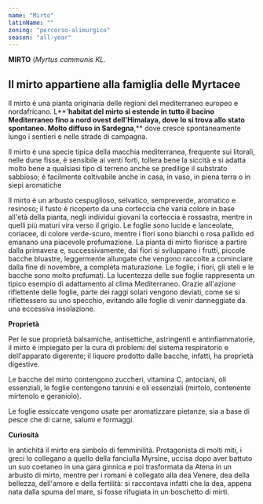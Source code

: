 ```yaml
---
name: "Mirto"
latinName: ""
zoning: "percorso-alimurgico"
season: "all-year"
---
```


**MIRTO** (*Myrtus communis KL.*

## Il mirto appartiene alla famiglia delle Myrtacee

Il mirto è una pianta originaria delle regioni del mediterraneo europeo
e nordafricano. L**\'**habitat del mirto si estende in
tutto il bacino Mediterraneo fino a nord ovest dell\'Himalaya, dove lo
si trova allo stato spontaneo. Molto diffuso in Sardegna**,**
dove cresce spontaneamente lungo i sentieri e nelle strade di
campagna.

Il mirto è una specie tipica della macchia mediterranea, frequente sui
litorali, nelle dune fisse, è sensibile ai venti forti, tollera bene la
siccità e si adatta molto bene a qualsiasi tipo di terreno anche se
predilige il substrato sabbioso; è facilmente coltivabile anche in
casa, in vaso, in piena terra o in siepi aromatiche

Il mirto è un arbusto cespuglioso, selvatico, sempreverde, aromatico e
resinoso; il fusto è ricoperto da una corteccia che
varia colore in base all'età della pianta, negli individui giovani la
corteccia è rossastra, mentre in quelli più maturi vira verso il grigio.
Le foglie sono lucide e lanceolate, coriacee, di colore verde-scuro,
mentre i fiori sono bianchi o rosa pallido ed emanano una
piacevole profumazione. La pianta di mirto fiorisce a partire
dalla primavera e, successivamente, dai fiori si sviluppano i frutti,
piccole bacche bluastre, leggermente allungate che vengono raccolte a
cominciare dalla fine di novembre, a completa maturazione. Le
foglie, i fiori, gli steli e le bacche sono molto profumati. La
lucentezza delle sue foglie rappresenta un tipico esempio di adattamento
al clima Mediterraneo. Grazie all'azione riflettente delle foglie, parte
dei raggi solari vengono deviati, come se si riflettessero su uno
specchio, evitando alle foglie di venir danneggiate da una eccessiva
insolazione.

**Proprietà**

Per le sue proprietà balsamiche, antisettiche, astringenti e
antinfiammatorie, il mirto è impiegato per la cura di problemi del
sistema respiratorio e dell\'apparato digerente; il liquore prodotto
dalle bacche, infatti, ha proprietà digestive.

Le bacche del mirto contengono zuccheri, vitamina C, antociani, oli
essenziali, le foglie contengono tannini e oli essenziali (mirtolo,
contenente mirtenolo e geraniolo).

Le foglie essiccate vengono usate per aromatizzare pietanze, sia a base
di pesce che di carne, salumi e formaggi.

**Curiosità**

In antichità il mirto era simbolo di femminilità. Protagonista di molti
miti, i greci lo collegano a quello della fanciulla Myrsìne, uccisa dopo
aver battuto un suo coetaneo in una gara ginnica e poi trasformata da
Atena in un arbusto di mirto, mentre per i romani è collegato alla dea
Venere, dea della bellezza, dell'amore e della fertilità: si raccontava
infatti che la dea, appena nata dalla spuma del mare, si fosse rifugiata
in un boschetto di mirti.
